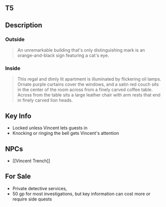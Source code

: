 ## T5

## Description

### Outside

> An unremarkable building that's only distinguishing mark is an orange-and-black sign featuring a cat's eye.

### Inside

> This regal and dimly lit apartment is illuminated by flickering oil lamps. Ornate purple curtains cover the windows, and   a satin red couch sits in the center of the room across from a finely carved coffee table. Across from the table sits a large leather chair with arm rests that end in finely carved lion heads.

## Key Info

- Locked unless Vincent lets guests in
- Knocking or ringing the bell gets Vincent's attention

## NPCs

- [[Vincent Trench]]

## For Sale

- Private detective services,
- 50 gp for most investigations, but key information can cost more or require side quests